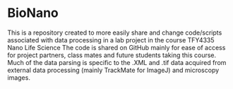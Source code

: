 # BioNano
This is a repository created to more easily share and change code/scripts associated with data processing in a lab project in the course TFY4335 Nano Life Science
The code is shared on GitHub mainly for ease of access for project partners, class mates and future students taking this course. Much of the data parsing is specific to the .XML and .tif data acquired from external data processing (mainly TrackMate for ImageJ) and microscopy images. 

